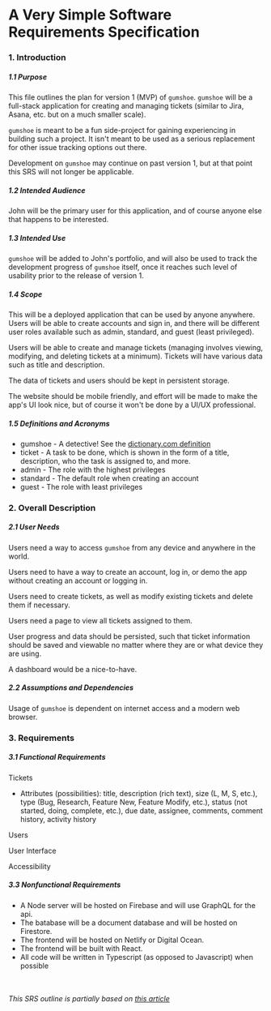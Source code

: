 # A Very Simple Software Requirements Specification

### 1. Introduction
##### 1.1 Purpose
This file outlines the plan for version 1 (MVP) of `gumshoe`. `gumshoe` will be a full-stack application for creating and managing tickets (similar to Jira, Asana, etc. but on a much smaller scale).

`gumshoe` is meant to be a fun side-project for gaining experiencing in building such a project. It isn't meant to be used as a serious replacement for other issue tracking options out there.

Development on `gumshoe` may continue on past version 1, but at that point this SRS will not longer be applicable.
##### 1.2 Intended Audience
John will be the primary user for this application, and of course anyone else that happens to be interested.
##### 1.3 Intended Use
`gumshoe` will be added to John's portfolio, and will also be used to track the development progress of `gumshoe` itself, once it reaches such level of usability prior to the release of version 1.
##### 1.4 Scope
This will be a deployed application that can be used by anyone anywhere. Users will be able to create accounts and sign in, and there will be different user roles available such as admin, standard, and guest (least privileged).

Users will be able to create and manage tickets (managing involves viewing, modifying, and deleting tickets at a minimum). Tickets will have various data such as title and description.

The data of tickets and users should be kept in persistent storage.

The website should be mobile friendly, and effort will be made to make the app's UI look nice, but of course it won't be done by a UI/UX professional.
##### 1.5 Definitions and Acronyms
- gumshoe - A detective! See the [dictionary.com definition](https://www.dictionary.com/browse/gumshoe)
- ticket - A task to be done, which is shown in the form of a title, description, who the task is assigned to, and more.
- admin - The role with the highest privileges
- standard - The default role when creating an account
- guest - The role with least privileges
### 2. Overall Description
##### 2.1 User Needs
Users need a way to access `gumshoe` from any device and anywhere in the world.

Users need to have a way to create an account, log in, or demo the app without creating an account or logging in.

Users need to create tickets, as well as modify existing tickets and delete them if necessary.

Users need a page to view all tickets assigned to them.

User progress and data should be persisted, such that ticket information should be saved and viewable no matter where they are or what device they are using.

A dashboard would be a nice-to-have.
##### 2.2 Assumptions and Dependencies
Usage of `gumshoe` is dependent on internet access and a modern web browser.
### 3. Requirements
##### 3.1 Functional Requirements
Tickets
- Attributes (possibilities): title, description (rich text), size (L, M, S, etc.), type (Bug, Research, Feature New, Feature Modify, etc.), status (not started, doing, complete, etc.), due date, assignee, comments, comment history, activity history

Users

User Interface

Accessibility
##### 3.3 Nonfunctional Requirements
- A Node server will be hosted on Firebase and will use GraphQL for the api.
- The batabase will be a document database and will be hosted on Firestore.
- The frontend will be hosted on Netlify or Digital Ocean.
- The frontend will be built with React.
- All code will be written in Typescript (as opposed to Javascript) when possible

\
\
*This SRS outline is partially based on [this article](https://www.perforce.com/blog/alm/how-write-software-requirements-specification-srs-document)*
